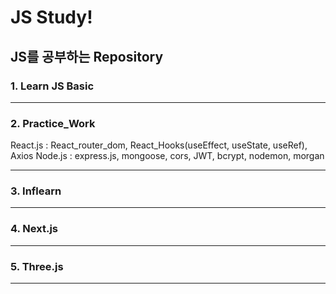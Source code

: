 # JS Study!

## JS를 공부하는 Repository

### 1. Learn JS Basic

---

### 2. Practice_Work

React.js : React_router_dom, React_Hooks(useEffect, useState, useRef), Axios
Node.js : express.js, mongoose, cors, JWT, bcrypt, nodemon, morgan

---

### 3. Inflearn

---

### 4. Next.js

---

### 5. Three.js

---

